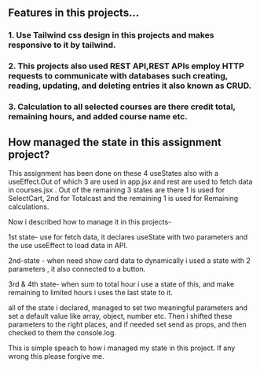 

## Features in this projects...

### 1. Use Tailwind css design in this projects and makes responsive to it by tailwind.

### 2. This projects also used REST API,REST APIs employ HTTP requests to communicate with databases such creating, reading, updating, and deleting entries it also known as CRUD.

### 3. Calculation to all selected courses are there credit total, remaining hours, and added course name etc.


## How  managed the state in this assignment project?

 This assignment has been done on these 4 useStates also with a useEffect.Out of which 3 are used in app.jsx and rest are used to fetch data in courses.jsx . Out of the remaining 3 states are there 1 is used for SelectCart, 2nd for Totalcast and the remaining 1 is used for Remaining calculations.

Now i described how to manage it in this projects-

1st state- use for fetch data, it declares useState with two parameters and the use useEffect to load data in API.

2nd-state - when need show card data to dynamically i used a state with 2 parameters , it also connected to a button.

3rd & 4th state- when sum to total hour i use a state of this,
and make remaining to limited hours i uses the last state to it.

all of the state i declared, managed to set two meaningful parameters and set a default value like array, object, number etc. Then i shifted these parameters to the right places, and if needed set send as props, and then checked to them the console.log.

This is simple speach to how i managed my state in this project. If any wrong this please forgive me.









